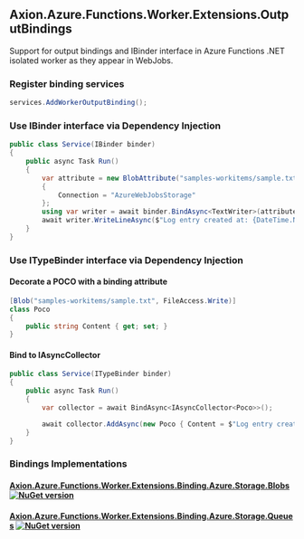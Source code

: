﻿## Axion.Azure.Functions.Worker.Extensions.OutputBindings

Support for output bindings and IBinder interface in Azure Functions .NET isolated worker as they appear in WebJobs.

### Register binding services
```csharp
services.AddWorkerOutputBinding();
```

### Use IBinder interface via Dependency Injection

```csharp
public class Service(IBinder binder)
{
    public async Task Run()
    {
        var attribute = new BlobAttribute("samples-workitems/sample.txt", FileAccess.Write)
        {
            Connection = "AzureWebJobsStorage"
        };
        using var writer = await binder.BindAsync<TextWriter>(attribute, CancellationToken.None);
        await writer.WriteLineAsync($"Log entry created at: {DateTime.Now}");
    }
}
```
### Use ITypeBinder interface via Dependency Injection

#### Decorate a POCO with a binding attribute
```csharp
[Blob("samples-workitems/sample.txt", FileAccess.Write)]
class Poco
{
    public string Content { get; set; }
}
```

#### Bind to IAsyncCollector<T>
```csharp
public class Service(ITypeBinder binder)
{
    public async Task Run()
    {
        var collector = await BindAsync<IAsyncCollector<Poco>>();

        await collector.AddAsync(new Poco { Content = $"Log entry created at: {DateTime.Now}" });
    }
}
```
### Bindings Implementations
#### [Axion.Azure.Functions.Worker.Extensions.Binding.Azure.Storage.Blobs](https://github.com/maksionkin/Axion.Extensions/tree/main/src/Axion.Azure.Functions.Worker.Extensions.Binding.Azure.Storage.Blobs) [![NuGet version](https://badge.fury.io/nu/Axion.Azure.Functions.Worker.Extensions.Binding.Azure.Storage.Blobs.svg)](https://badge.fury.io/nu/Axion.Azure.Functions.Worker.Extensions.Binding.Azure.Storage.Blobs) 
#### [Axion.Azure.Functions.Worker.Extensions.Binding.Azure.Storage.Queues](https://github.com/maksionkin/Axion.Extensions/tree/main/src/Axion.Azure.Functions.Worker.Extensions.Binding.Azure.Storage.Queues) [![NuGet version](https://badge.fury.io/nu/Axion.Azure.Functions.Worker.Extensions.Binding.Azure.Storage.Queues.svg)](https://badge.fury.io/nu/Axion.Azure.Functions.Worker.Extensions.Binding.Azure.Storage.Queues) 
